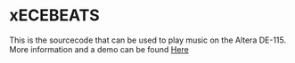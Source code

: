 # xECEBEATS

This is the sourcecode that can be used to play music on the Altera DE-115. More information and a demo can be found [Here]()
